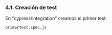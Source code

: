 ### 4.1. Creación de test

En "cypress/integration" creamos el primer test: 

 ```
primertest.spec.js  
```


